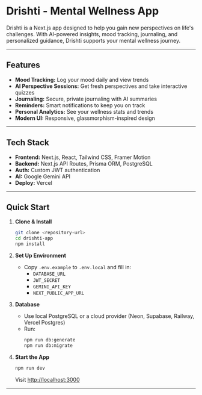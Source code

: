 # Drishti - Mental Wellness App

Drishti is a Next.js app designed to help you gain new perspectives on life's challenges. With AI-powered insights, mood tracking, journaling, and personalized guidance, Drishti supports your mental wellness journey.

---

## Features

- **Mood Tracking:** Log your mood daily and view trends
- **AI Perspective Sessions:** Get fresh perspectives and take interactive quizzes
- **Journaling:** Secure, private journaling with AI summaries
- **Reminders:** Smart notifications to keep you on track
- **Personal Analytics:** See your wellness stats and trends
- **Modern UI:** Responsive, glassmorphism-inspired design

---

## Tech Stack

- **Frontend:** Next.js, React, Tailwind CSS, Framer Motion
- **Backend:** Next.js API Routes, Prisma ORM, PostgreSQL
- **Auth:** Custom JWT authentication
- **AI:** Google Gemini API
- **Deploy:** Vercel

---

## Quick Start

1. **Clone & Install**
   ```bash
   git clone <repository-url>
   cd drishti-app
   npm install
   ```

2. **Set Up Environment**
   - Copy `.env.example` to `.env.local` and fill in:
     - `DATABASE_URL`
     - `JWT_SECRET`
     - `GEMINI_API_KEY`
     - `NEXT_PUBLIC_APP_URL`

3. **Database**
   - Use local PostgreSQL or a cloud provider (Neon, Supabase, Railway, Vercel Postgres)
   - Run:
     ```bash
     npm run db:generate
     npm run db:migrate
     ```

4. **Start the App**
   ```bash
   npm run dev
   ```
   Visit [http://localhost:3000](http://localhost:3000)

---